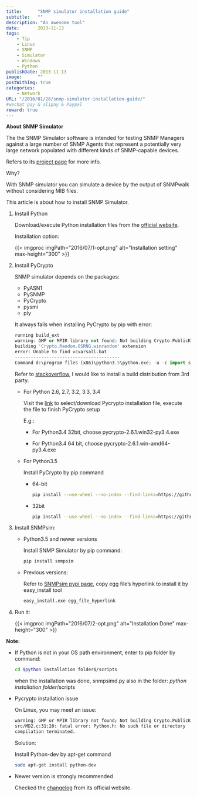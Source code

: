 ```yaml
---
title:      "SNMP simulator installation guide"
subtitle:   ""
description: "An awesome tool"
date:       2013-11-13
tags:
    - Tip
    - Linux
    - SNMP
    - Simulator
    - Windows
    - Python
publishDate: 2013-11-13
image:      ""
postWithImg: true
categories:
    - Network
URL: "/2016/01/28/snmp-simulator-installation-guide/"
#wechat pay & alipay & Paypal
reward: true
---
```

**About SNMP Simulator**

The the SNMP Simulator software is intended for testing SNMP Managers against a large number of SNMP Agents that represent a potentially very large network populated with different kinds of SNMP-capable devices.

Refers to its [project page](https://github.com/etingof/snmpsim) for more info.

Why?

With SNMP simulator you can simulate a device by the output of SNMPwalk without considering MIB files.

This article is about how to install SNMP Simulator.

1. Install Python

    Download/execute Python installation files from the [official website](https://www.python.org/downloads/).

    Installation option:

    {{< imgproc imgPath="2016/07/1-opt.png" alt="Installation setting" max-height="300" >}}

2. Install PyCrypto

    SNMP simulator depends on the packages:

    - PyASN1
    - PySNMP
    - PyCrypto
    - pysmi
    - ply

    It always fails when installing PyCrypto by pip with error:

    ~~~python
    running build_ext
    warning: GMP or MPIR library not found; Not building Crypto.PublicKey._fastmath.
    building 'Crypto.Random.OSRNG.winrandom' extension
    error: Unable to find vcvarsall.bat
    ----------------------------------------
    Command d:\program files (x86)\python3.5\python.exe; -u -c import setuptools,tokenize;__file__='D:\\temp\\OSTEMP\\pip-build-9o27ywdt\\pycrypto\\setup.py';exec(compile(getattr(tokenize, 'open', open)(__file__).read().replace('\r\n', '\n'), __file__, 'exec')) install --record D:\temp\OSTEMP\pip-3h_5j6n8-record\install-record.txt --single-version-externally-managed --compile failed with error code 1 in D:\temp\OSTEMP\pip-build-9o27ywdt\pycrypto\
    ~~~

    Refer to [stackoverflow](http://stackoverflow.com/questions/32800336/pycrypto-on-python-3-5), I would like to install a build distribution from 3rd party.

    - For Python 2.6, 2.7, 3.2, 3.3, 3.4

        Visit the [link](http://www.voidspace.org.uk/python/pycrypto-2.6.1/) to select/download Pycrypto installation file, execute the file to finish PyCrypto setup

        E.g.:

        - For Python3.4 32bit,  choose pycrypto-2.6.1.win32-py3.4.exe

        - For Python3.4 64 bit, choose pycrypto-2.6.1.win-amd64-py3.4.exe

    - For Python3.5

        Install PyCrypto by pip command

        - 64-bit

            ~~~bash
            pip install --use-wheel --no-index --find-links=https://github.com/sfbahr/PyCrypto-Wheels/raw/master/pycrypto-2.6.1-cp35-none-win_amd64.whl pycrypto
            ~~~

        - 32bit

            ~~~bash
            pip install --use-wheel --no-index --find-links=https://github.com/sfbahr/PyCrypto-Wheels/raw/master/pycrypto-2.6.1-cp35-none-win32.whl pycrypto
            ~~~

3. Install SNMPsim:

    - Python3.5 and newer versions

        Install SNMP Simulator by pip command:

        ~~~bash
        pip install snmpsim
        ~~~

    - Previous versions:

        Refer to [SNMPsim pypi page](https://pypi.python.org/pypi/snmpsim/), copy egg file’s hyperlink to install it by easy_install tool

        ~~~bash
        easy_install.exe egg_file_hyperlink
        ~~~

4. Run it:

    {{< imgproc imgPath="2016/07/2-opt.png" alt="Installation Done" max-height="300" >}}

**Note:**

- If Python is not in your OS path environment, enter to pip folder by command:

    ~~~bash
    cd $python installation folder$/scripts
    ~~~

    when the installation was done, snmpsimd.py also in the folder: _python installation folder_/scripts

- Pycrypto installation issue

    On Linux, you may meet an issue:

    ~~~bash
    warning: GMP or MPIR library not found; Not building Crypto.PublicKey._fastmath.
    src/MD2.c:31:20: fatal error: Python.h: No such file or directory
    compilation terminated.
    ~~~

    Solution:

    Install Python-dev by apt-get command

    ~~~bash
    sudo apt-get install python-dev
    ~~~

- Newer version is strongly recommended

    Checked the [changelog](http://snmplabs.com/snmpsim/changelog.html) from its official website.
